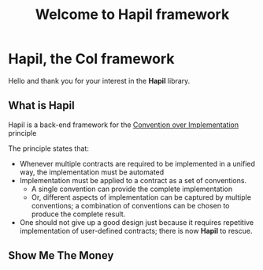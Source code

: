 ﻿---
title: Welcome to Hapil framework
layout: post
---

# Hapil, the CoI framework

Hello and thank you for your interest in the **Hapil** library.

## What is Hapil

Hapil is a back-end framework for the [Convention over Implementation](ConventionOverImplementation) principle

The principle states that:

* Whenever  multiple contracts are required to be implemented in a unified way, the implementation must be automated
* Implementation must be applied to a contract as a set of conventions.
    * A single convention can provide the complete implementation
    * Or, different aspects of implementation can be captured by multiple conventions; a combination of conventions can be chosen to produce the complete result.
* One should not give up a good design just because it requires repetitive implementation of user-defined contracts; there is now **Hapil** to rescue.

## Show Me The Money
